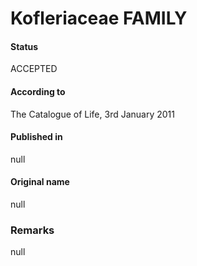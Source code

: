 # Kofleriaceae FAMILY

#### Status
ACCEPTED

#### According to
The Catalogue of Life, 3rd January 2011

#### Published in
null

#### Original name
null

### Remarks
null